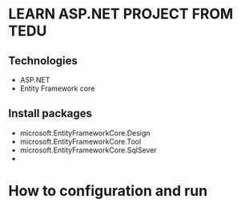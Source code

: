 # LEARN ASP.NET PROJECT FROM TEDU
## Technologies
- ASP.NET
- Entity Framework core
## Install packages
- microsoft.EntityFrameworkCore.Design
- microsoft.EntityFrameworkCore.Tool
- microsoft.EntityFrameworkCore.SqlSever
- 
# How to configuration and run

